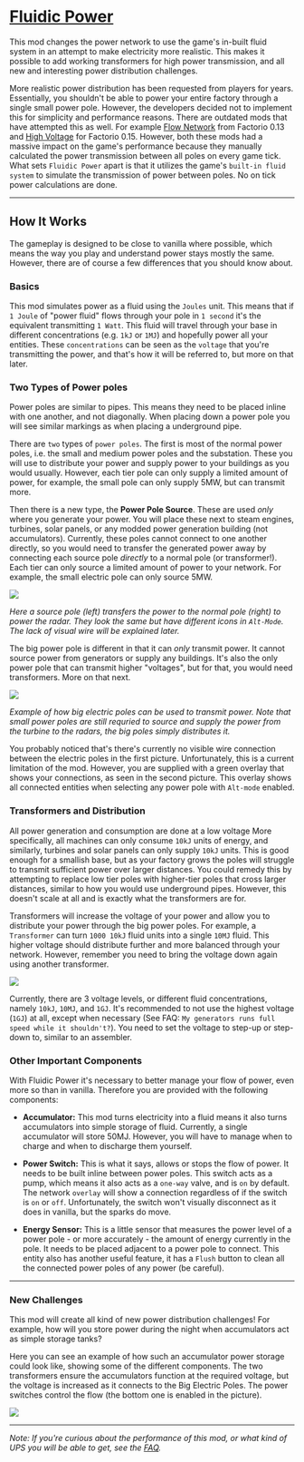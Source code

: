 # [Fluidic Power](https://mods.factorio.com/mod/FluidicPower)

This mod changes the power network to use the game's in-built fluid system in an attempt to make electricity more realistic. This makes it possible to add working transformers for high power transmission, and all new and interesting power distribution challenges.

More realistic power distribution has been requested from players for years. Essentially, you shouldn't be able to power your entire factory through a single small power pole. However, the developers decided not to implement this for simplicity and performance reasons. There are outdated mods that have attempted this as well. For example [Flow Network](https://mods.factorio.com/mods/Simdezimon/flownetwork) from Factorio 0.13 and [High Voltage](https://mods.factorio.com/mods/JeroenDStout/highvoltage) for Factorio 0.15. However, both these mods had a massive impact on the game's performance because they manually calculated the power transmission between all poles on every game tick. What sets `Fluidic Power` apart is that it utilizes the game's `built-in fluid system` to simulate the transmission of power between poles. No on tick power calculations are done. 

---

## How It Works

The gameplay is designed to be close to vanilla where possible, which means the way you play and understand power stays mostly the same. However, there are of course a few differences that you should know about.

### Basics
This mod simulates power as a fluid using the `Joules` unit. This means that if `1 Joule` of "power fluid" flows through your pole in `1 second` it's the equivalent transmitting `1 Watt`. This fluid will travel through your base in different concentrations (e.g. `1kJ` or `1MJ`) and hopefully power all your entities. These `concentrations` can be seen as the `voltage` that you're transmitting the power, and that's how it will be referred to, but more on that later.

### Two Types of Power poles 

Power poles are similar to pipes. This means they need to be placed inline with one another, and not diagonally. When placing down a power pole you will see similar markings as when placing a underground pipe.

There are `two` types of `power poles`. The first is most of the normal power poles, i.e. the small and medium power poles and the substation. These you will use to distribute your power and supply power to your buildings as you would usually. However, each tier pole can only supply a limited amount of power, for example, the small pole can only supply 5MW, but can transmit more.
 
Then there is a new type, the **Power Pole Source**. These are used *only* where you generate your power. You will place these next to steam engines, turbines, solar panels, or any modded power generation building (not accumulators). Currently, these poles cannot connect to one another directly, so you would need to transfer the generated power away by connecting each source pole *directly* to a normal pole (or transformer!). Each tier can only source a limited amount of power to your network. For example, the small electric pole can only source 5MW.

![](https://github.com/heinwessels/Factorio-FluidicPower/blob/main/images/pole-types.png?raw=true)

*Here a source pole (left) transfers the power to the normal pole (right) to power the radar. They look the same but have different icons in `Alt-Mode`. The lack of visual wire will be explained later.*

The big power pole is different in that it can *only* transmit power. It cannot source power from generators or supply any buildings. It's also the only power pole that can transmit higher "voltages", but for that, you would need transformers. More on that next.

![](https://github.com/heinwessels/Factorio-FluidicPower/blob/main/images/big-pole-overlay.png?raw=true)

*Example of how big electric poles can be used to transmit power. Note that small power poles are still requried to source and supply the power from the turbine to the radars, the big poles simply distributes it.*

You probably noticed that's there's currently no visible wire connection between the electric poles in the first picture. Unfortunately, this is a current limitation of the mod. However, you are supplied with a green overlay that shows your connections, as seen in the second picture. This overlay shows all connected entities when selecting any power pole with `Alt-mode` enabled.

### Transformers and Distribution

All power generation and consumption are done at a low voltage More specifically, all machines can only consume `10kJ` units of energy, and similarly, turbines and solar panels can only supply `10kJ` units. This is good enough for a smallish base, but as your factory grows the poles will struggle to transmit sufficient power over larger distances. You could remedy this by attempting to replace low tier poles with higher-tier poles that cross larger distances, similar to how you would use underground pipes. However, this doesn't scale at all and is exactly what the transformers are for.

Transformers will increase the voltage of your power and allow you to distribute your power through the big power poles. For example, a `Transformer` can turn `1000 10kJ` fluid units into a single `10MJ` fluid. This higher voltage should distribute further and more balanced through your network. However, remember you need to bring the voltage down again using another transformer. 

![](https://github.com/heinwessels/Factorio-FluidicPower/blob/main/images/transformers-overlay.png?raw=true)

Currently, there are 3 voltage levels, or different fluid concentrations, namely `10kJ`, `10MJ`, and `1GJ`. It's recommended to not use the highest voltage (`1GJ`) at all, except when necessary (See FAQ: `My generators runs full speed while it shouldn't?`). You need to set the voltage to step-up or step-down to, similar to an assembler.

### Other Important Components

With Fluidic Power it's necessary to better manage your flow of power, even more so than in vanilla. Therefore you are provided with the following components:

- **Accumulator:** This mod turns electricity into a fluid means it also turns accumulators into simple storage of fluid. Currently, a single accumulator will store 50MJ. However, you will have to manage when to charge and when to discharge them yourself. 

- **Power Switch:** This is what it says, allows or stops the flow of power. It needs to be built inline between power poles. This switch acts as a pump, which means it also acts as a `one-way` valve, and is `on` by default. The network `overlay` will show a connection regardless of if the switch is `on` or `off`. Unfortunately, the switch won't visually disconnect as it does in vanilla, but the sparks do move.

- **Energy Sensor:** This is a little sensor that measures the power level of a power pole - or more accurately - the amount of energy currently in the pole. It needs to be placed adjacent to a power pole to connect. This entity also has another useful feature, it has a `Flush` button to clean all the connected power poles of any power (be careful). 

---

### New Challenges

This mod will create all kind of new power distribution challenges! For example, how will you store power during the night when accumulators act as simple storage tanks?

Here you can see an example of how such an accumulator power storage could look like, showing some of the different components. The two transformers ensure the accumulators function at the required voltage, but the voltage is increased as it connects to the Big Electric Poles. The power switches control the flow (the bottom one is enabled in the picture).

![](https://github.com/heinwessels/Factorio-FluidicPower/blob/main/images/example-accumulator.png?raw=true)

---

*Note: If you're curious about the performance of this mod, or what kind of UPS you will be able to get, see the [FAQ](https://mods.factorio.com/mod/FluidicPower/faq).*